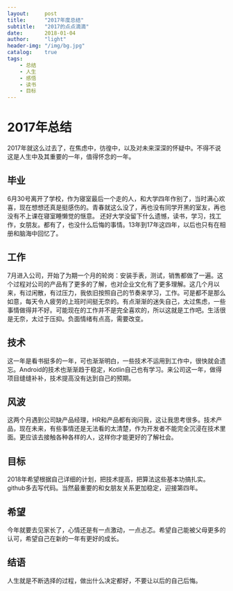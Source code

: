```yaml
---
layout:     post
title:      "2017年度总结"
subtitle:   "2017的点点滴滴"
date:       2018-01-04
author:     "light"
header-img: "/img/bg.jpg"
catalog:    true
tags:
    - 总结
    - 人生
    - 感悟
    - 读书
    - 目标
---
```


# 2017年总结

2017年就这么过去了，在焦虑中，彷徨中，以及对未来深深的怀疑中。不得不说这是人生中及其重要的一年，值得怀念的一年。


## 毕业

6月30号离开了学校，作为寝室最后一个走的人，和大学四年作别了，当时满心欢喜，现在想想还真是挺感伤的。青春就这么没了，再也没有同学开黑的室友，再也没有不上课在寝室睡懒觉的惬意。
还好大学没留下什么遗憾，读书，学习，找工作，女朋友。都有了，也没什么后悔的事情。13年到17年这四年，以后也只有在相册和脑海中回忆了。

## 工作

7月进入公司，开始了为期一个月的轮岗：安装手表，测试，销售都做了一遍。这个过程对公司的产品有了更多的了解，也对企业文化有了更多理解。这几个月以来，有过闲散，有过压力，我依旧按照自己的节奏来学习，工作。可是都不是那么如意，每天令人疲劳的上班时间挺无奈的。有点渐渐的迷失自己，太过焦虑，一些事情做得并不好。可能现在的工作并不是完全喜欢的，所以这就是工作吧。生活很是无奈，太过于压抑。负面情绪有点高，需要改变。

## 技术
这一年是看书挺多的一年，可也渐渐明白，一些技术不运用到工作中，很快就会遗忘。Android的技术也渐渐趋于稳定，Kotlin自己也有学习。来公司这一年，做得项目缝缝补补，技术提高没有达到自己的预期。


## 风波
这两个月遇到公司缺产品经理，HR和产品都有询问我，这让我思考很多。技术产品，现在未来，有些事情还是无法看的太清楚，作为开发者不能完全沉浸在技术里面。更应该去接触各种各样的人，这样你才能更好的了解社会。

## 目标
2018年希望根据自己详细的计划，把技术提高，把算法这些基本功搞扎实。github多去写代码。当然最重要的和女朋友关系更加稳定，迎接第四年。

## 希望

今年就要去见家长了，心情还是有一点激动，一点忐忑。希望自己能被父母更多的认可，希望自己在新的一年有更好的成长。

## 结语

人生就是不断选择的过程，做出什么决定都好，不要让以后的自己后悔。

